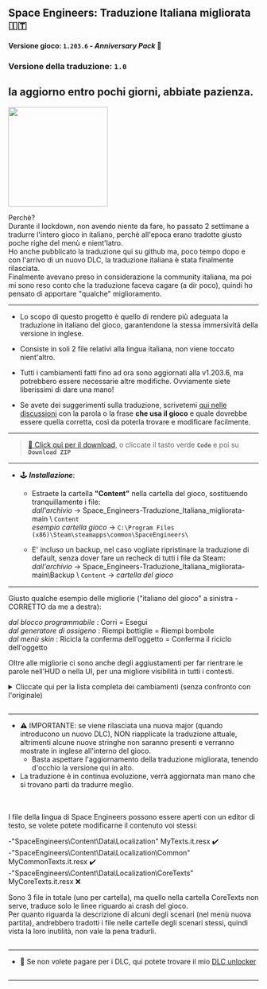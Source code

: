 ## Space Engineers: Traduzione Italiana migliorata 🇮🇹
#### Versione gioco: `1.203.6` - *Anniversary Pack* 🎂
### Versione della traduzione: `1.0`
## la aggiorno entro pochi giorni, abbiate pazienza.
[<img src="https://i.ibb.co/FVrhPxC/se-ita-flag.jpg" width="200"/>](https://github.com/Lamer87/Space_Engineers-Traduzione_Italiana_migliorata#space-engineers-traduzione-italiana-migliorata-)

Perchè?  
Durante il lockdown, non avendo niente da fare, ho passato 2 settimane a tradurre l'intero gioco in italiano, perchè all'epoca erano tradotte giusto poche righe del menù e nient'latro.  
Ho anche pubblicato la traduzione qui su github ma, poco tempo dopo e con l'arrivo di un nuovo DLC, la traduzione italiana è stata finalmente rilasciata.  
Finalmente avevano preso in considerazione la community italiana, ma poi mi sono reso conto che la traduzione faceva cagare (a dir poco), quindi ho pensato di apportare "qualche" miglioramento.

---

- Lo scopo di questo progetto è quello di rendere più adeguata la traduzione in italiano del gioco, garantendone la stessa immersività della versione in inglese.

- Consiste in soli 2 file relativi alla lingua italiana, non viene toccato nient'altro.

- Tutti i cambiamenti fatti fino ad ora sono aggiornati alla v1.203.6, ma potrebbero essere necessarie altre modifiche. Ovviamente siete liberissimi di dare una mano!

- Se avete dei suggerimenti sulla traduzione, scrivetemi [qui nelle discussioni](https://github.com/Lamer87/Space_Engineers-Traduzione_Italiana_migliorata/discussions/1) con la parola o la frase **che usa il gioco** e quale dovrebbe essere quella corretta, così da poterla trovare e modificare facilmente.

---
>[💾 Click qui per il download](https://github.com/Lamer87/Space_Engineers-Traduzione_Italiana_migliorata/archive/refs/heads/main.zip), o cliccate il tasto verde **`Code`** e poi su **`Download ZIP`**
---

- 🕹️ ***Installazione***:  

  - Estraete la cartella **"Content"** nella cartella del gioco, sostituendo tranquillamente i file:  
*dall'archivio* -> Space_Engineers-Traduzione_Italiana_migliorata-main \ `Content`  
*esempio cartella gioco* -> `C:\Program Files (x86)\Steam\steamapps\common\SpaceEngineers\`  

  - E' incluso un backup, nel caso vogliate ripristinare la traduzione di default, senza dover fare un recheck di tutti i file da Steam:  
*dall'archivio* -> Space_Engineers-Traduzione_Italiana_migliorata-main\Backup \ `Content` -> *cartella del gioco*  
[<img src="https://i.ibb.co/h7hwpbn/Empty-png.png" width="1"/>](https://github.com/Lamer87/Space_Engineers-Traduzione_Italiana_migliorata#space-engineers-traduzione-italiana-migliorata-)

---

Giusto qualche esempio delle migliorie ("italiano del gioco" a sinistra - CORRETTO da me a destra):  

*dal blocco programmabile* : Corri = Esegui  
*dal generatore di ossigeno* : Riempi bottiglie = Riempi bombole  
*dal menù skin* : Ricicla la conferma dell'oggetto = Conferma il riciclo dell'oggetto  

Oltre alle migliorie ci sono anche degli aggiustamenti per far rientrare le parole nell'HUD o nella UI, per una migliore visibilità in tutti i contesti.

<details><summary>Cliccate qui per la lista completa dei cambiamenti (senza confronto con l'originale)</summary><p>

```
MyTexts.it.resx (\SpaceEngineers\Content\Data\Localization):


  <data name="AGravity" xml:space="preserve">
    <value>Gravità artif.</value> (così non esce fuori dall'HUD)

  <data name="BlockPropertyTitle_Refill" xml:space="preserve">
    <value>Riempi bombole</value>

  <data name="BriefingTutorial04Oxygen" xml:space="preserve">
    <value>Questo tutorial copre i vari blocchi relativi all'ossigeno, le fattorie idroponiche, i generatori, i condotti di ventilazione, le bombole, i serbatoi e il ghiaccio, comprese le funzioni del pannello di controllo. Viene anche affrontato il concetto di creare una camera a tenuta stagna per la pressurizzazione.</value>

  <data name="BriefingTutorial09ShipFlight" xml:space="preserve">
    <value>Questo tutorial offre istruzioni su come far volare una nave e utilizzare i tre strumenti della nave. Devi utilizzare ogni nave a turno per navigare attraverso diverse camere che dimostrano come smantellare, saldare e perforare, nonché come stoccare il carico di una nave e come attraccare con i connettori.</value>

  <data name="ControlMenuItemLabel_ShowAdminMenu" xml:space="preserve">
    <value>Apri menu admin</value>

  <data name="OpenAdminScreen" xml:space="preserve">
    <value>Apri schermata admin</value>

  <data name="ScreenDebugAdminMenu_AdminTools" xml:space="preserve">
    <value>Strumenti admin</value>

  <data name="ScreenDebugAdminMenu_ModeSelect" xml:space="preserve">
    <value>Schermo admin</value>

  <data name="RadialMenu_Label_AdminOnly" xml:space="preserve">
    <value>Disponibile solo per gli admin.</value>

  <data name="Description_AngleGrinder" xml:space="preserve">
    <value>Strumento per decostruzione e recupero. Tieni premuto {CONTROL:ABASE:PRIMARY_TOOL_ACTION} per smantellare.</value>

  <data name="Description_OxygenFarm" xml:space="preserve">
    <value>I generatori di ossigeno (fattorie idroponiche) producono piccole quantità di ossigeno quando sono a contatto con la luce del sole.

  <data name="Description_LockerRoom" xml:space="preserve">
    <value>Un armadietto per riporre strumenti, armi, munizioni e bombole. </value>

  <data name="Description_LockerRoomCorner" xml:space="preserve">
    <value>Un armadietto per riporre strumenti, armi, munizioni e bombole. </value>

  <data name="DisplayName_Category_ArmorBlocks" xml:space="preserve">
    <value>Blocchi Armatura</value>

  <data name="DisplayName_Category_CharacterAnimations" xml:space="preserve">
    <value>Animazioni Personaggio</value>

  <data name="DisplayName_Category_CharacterTools" xml:space="preserve">
    <value>Strumenti Personaggio</value>

  <data name="DisplayName_Category_Power" xml:space="preserve">
    <value>Blocchi di Energia</value>

  <data name="DisplayName_Category_ShipWeapons" xml:space="preserve">
    <value>Blocchi di Armi</value>

  <data name="DisplayName_Category_ShipTools" xml:space="preserve">
    <value>Blocchi di Strumenti</value>

  <data name="DisplayName_Item_AngleGrinder" xml:space="preserve">
    <value>Smerigliatrice</value>
    <comment>Smerigliatrice angolare per smantellare i blocchi</comment>

  <data name="DisplayName_Item_GravityGeneratorComponents" xml:space="preserve">
    <value>Componenti del Generatore di gravità</value>

  <data name="HelpScreen_ControllerHint9" xml:space="preserve">
    <value>Quando spari con un blocco arma di una nave che ha più armi dello stesso tipo, puoi alternare il fuoco con una singola arma o tutte in una volta con LB+LT</value>

  <data name="HelpScreen_ControllerHint10" xml:space="preserve">
    <value>Quando guardi alla porta dell'inventario con i blocchi nella coda del Planner di costruzione, puoi aggiungere componenti per i blocchi in coda alla produzione premendo {GAMEPAD_CONTROL:CHARACTER:BUILD_PLANNER_ADD_COMPONNETS}</value>

  <data name="HintKeyboardOnly05Text" xml:space="preserve">
    <value>Lo sapevi? 
    SPAZIOVUOTO
    SPAZIOVUOTO
Puoi scavare rapidamente gallerie senza produrre minerale utilizzando la funzione tasto destro del mouse con la tua trivella.</value>

  <data name="HintKeyboardOnly09Text" xml:space="preserve">
    <value>Puoi salvare le Creazioni premendo CTRL-B. Apri il menù progetti con F10.</value>

  <data name="Hint17Text" xml:space="preserve">
    <value>L'uso di una nave per smantellare un contenitore raccoglierà anche ciò che si trovava all'interno del contenitore.</value>

  <data name="HintKeyboardOnly04Text" xml:space="preserve">
    <value>Lo sapevi? 
    SPAZIOVUOTO
    SPAZIOVUOTO
La rotella del mouse, durante l'utilizzo di una telecamera o di una torretta, ti consente di ingrandire e rimpicciolire il campo visivo.</value>

  <data name="Hint21Text" xml:space="preserve">
    <value>Lo sapevi? 
    SPAZIOVUOTO
    SPAZIOVUOTO
Puoi controllare manualmente le torrette per mirare con precisione agli obiettivi.</value>

  <data name="Hint05Text" xml:space="preserve">
    <value>Lo sapevi?
    SPAZIOVUOTO
    SPAZIOVUOTO
La velocità del tuo jetpack può adeguarsi alla velocità delle griglie vicine utilizzando i relativi smorzatori.</value>

  <data name="Hint01Text" xml:space="preserve">
    <value>Lo sapevi?
    SPAZIOVUOTO
    SPAZIOVUOTO
Puoi usare /F per chattare solo con la tua fazione oppure /G per la chat globale.</value>

  <data name="Quote29Text" xml:space="preserve">
    <value>Un buon scienziato è una persona con idee originali. Un buon ingegnere è una persona che crea un progetto che funziona con meno idee originali possibili. Non ci sono prime donne nell'ingegneria.</value>

  <data name="TerminalControlPanel_RunCode" xml:space="preserve">
    <value>Esegui</value>

  <data name="TerminalControlPanel_RunCodeDefault" xml:space="preserve">
    <value>Esegui con il parametro di default</value>

  <data name="TerminalControlPanel_Warhead_SafetyTooltip" xml:space="preserve"> ?????? what ??????
    <value>Quando non selezionata, la testata può essere detonata manualmente. Questo non influenza la detonazione automatica dopo il conto alla rovescia.</value>

  <data name="ToolTipJoinGameServerSearch_Search" xml:space="preserve">
    <value>Aggiorna filtro di ricerca server attuale</value>

  <data name="ToolTipJoinGame_Search" xml:space="preserve">
    <value>Cerca inserendo il nome del server</value>

  <data name="ToolTipMods_Ok" xml:space="preserve">
    <value>Applica configurazione mod</value>

  <data name="Description_FAQ_Grinding" xml:space="preserve">
    <value>Puoi utilizzare una Smerigliatrice per smantellare i blocchi. I componenti vengono recuperati e trasferiti nel tuo inventario durante la smerigliatura. </value>

  <data name="Description_FAQ_UnknownSignals" xml:space="preserve">
    <value>I segnali indicano le posizioni delle capsule dove puoi ottenere un bottino e skin in modalità di sopravvivenza. I segnali deboli sono visibili solo a te. Segnali più forti sono visibili a tutti sul server, ma possono portare a un bottino migliore. </value>

  <data name="Description_FAQ_GPSColors" xml:space="preserve">
    <value>I Segnali Blu sono di tua proprietà. I segnali bianchi sono di proprietà di una fazione amica. I segnali rossi sono di proprietà di una fazione ostile. I segnali verdi e gialli indicano le capsule con un bottino. </value>

  <data name="DisplayName_DLC_DecorativeBlocks" xml:space="preserve">
    <value>Blocchi decorativi 1</value>

  <data name="Description_DLC_DecorativeBlocks" xml:space="preserve">
    <value>*** Descrizione dei blocchi decorativi 1 DLC ***</value>

  <data name="Contracts_AcceptConfirmation_Text" xml:space="preserve">
    <value>Accettando il presente contratto, l'utente è tenuto a soddisfare tempestivamente tutte le sue condizioni. 

  <data name="Economy_Notification_ReputationDecreased" xml:space="preserve">
    <value>Reputazione con {0} diminuita di {1}</value>

  <data name="Economy_Notification_ReputationIncreased" xml:space="preserve">
    <value>Reputazione con {0} aumentata di {1}</value>

  <data name="Description_BlockGroup_DeadBodies" xml:space="preserve">
    <value>I resti di sfortunati ingegneri. Possono contenere un bottino che altri possono trovare.</value>

  <data name="DisplayName_Category_SparksOfTheFuturePack" xml:space="preserve">
    <value>Blocchi Sci-Fi</value>

  <data name="DisplayName_DLC_Warfare1DLC" xml:space="preserve">
    <value>Blocchi Warfare 1</value>

  <data name="DisplayName_DLC_Warfare2DLC" xml:space="preserve">
    <value>Blocchi Warfare 2</value>

  <data name="DisplayName_Block_PassengerSeatOffset" xml:space="preserve">
    <value>Sedile del passeggero decentrato</value>

  <data name="DisplayName_Block_Railgun" xml:space="preserve">
    <value>Cannone a rotaia</value>

  <data name="DisplayName_Block_AirtightHangarDoorWarfare2A" xml:space="preserve">
    <value>Porta dell'hangar da guerra</value>

  <data name="DisplayName_Block_AirtightHangarDoorWarfare2B" xml:space="preserve">
    <value>Porta finestrata dell'hangar da guerra</value>

  <data name="DisplayName_Block_AirtightHangarDoorWarfare2C" xml:space="preserve">
    <value>Porta dell'hangar da guerra 2</value>

  <data name="DisplayName_Block_LargeReactorWarfare2" xml:space="preserve">
    <value>Reattore grande da guerra</value>

  <data name="DisplayName_Block_SmallReactorWarfare2" xml:space="preserve">
    <value>Reattore piccolo da guerra</value>

  <data name="NotificationHintLockTarget" xml:space="preserve">
    <value>{0} per agganciare il bersaglio</value>

  <data name="NotificationHintUnlockTarget" xml:space="preserve">
    <value>{0} per sganciare il bersaglio</value>

  <data name="DisplayName_Block_RocketLauncherWarfare2" xml:space="preserve">
    <value>Lanciarazzi da guerra</value>

  <data name="DisplayName_Block_BatteryWarfare2" xml:space="preserve">
    <value>Batteria da guerra</value>

  <data name="Description_MediumCalibreTurret" xml:space="preserve">
    <value>Gemello più lento e più grande del cannone automatico. Infligge danni considerevoli ai bersagli corazzati. Utilizza proiettili del cannone d'assalto.

  <data name="DisplayName_Item_LargeCalibreAmmo" xml:space="preserve">
    <value>Proiettile di artiglieria</value>

  <data name="Description_Railgun" xml:space="preserve">
    <value>Alta portata, massima penetrazione, cadenza di fuoco molto bassa. Ha bisogno di caricarsi prima di ogni colpo. Utilizza sabot per cannone a rotaia grande.

  <data name="DisplayName_Item_LargeRailgunAmmo" xml:space="preserve">
    <value>Sabot per cannone a rotaia grande</value>

  <data name="DisplayName_Item_SmallRailgunAmmo" xml:space="preserve">
    <value>Sabot per cannone a rotaia piccolo</value>

  <data name="Description_MediumCalibreGun" xml:space="preserve">
    <value>Gemello più lento e più grande del cannone automatico. Infligge danni considerevoli ai bersagli corazzati. Utilizza proiettili del cannone d'assalto.

  <data name="Description_SmallRailgun" xml:space="preserve">
    <value>Alta portata, massima penetrazione, cadenza di fuoco molto bassa. Ha bisogno di caricarsi prima di ogni colpo. Utilizza sabot per cannone a rotaia piccolo.

  <data name="BroadcastScreen_TakeControlButton_RemoteToolTip" xml:space="preserve">
    <value>Controllo Remoto pronto</value>

  <data name="DisplayName_Block_RemoteControl" xml:space="preserve">
    <value>Controllo Remoto</value>

  <data name="TerminalControlPanel_Cockpit_MainRemoteControl" xml:space="preserve">
    <value>Controllo Remoto principale</value>

  <data name="BroadcastScreen_RemoteControl" xml:space="preserve">
    <value>   Controllo Remoto</value>

  <data name="Beacon_SafeZone_Info_Disabled" xml:space="preserve">
    <value>Disattivata</value>
  </data>
  <data name="Beacon_SafeZone_Info_Enabled" xml:space="preserve">
    <value>Attivata</value>
  </data>

  <data name="Terminal_Trading_Tooltip" xml:space="preserve">
    <value>La modalità di compravendita permette la compravendita attraverso il blocco del negozio.
Inoltre impedisce la visibilità dei blocchi di altre reti, il trasferimento di energia elettrica e di oggetti.
Non può essere cambiata mentre il connettore è collegato.</value>

  <data name="DisplayName_GridAutomation" xml:space="preserve">
    <value>Automazione griglia</value>

  <data name="BlockPropertyItem_TargetOptions_CycleSubsystems" xml:space="preserve">
    <value>Cicla Sottosistemi</value>

  <data name="CycleHUD" xml:space="preserve">
    <value>Cicla HUD</value>

  <data name="DisplayName_Block_ArmorSide" xml:space="preserve">
    <value>Porta blindata spigolo</value>

  <data name="DisplayName_Block_WindowWall" xml:space="preserve">
    <value>Muro con finestra</value>

  <data name="DisplayName_Block_WindowWallLeft" xml:space="preserve">
    <value>Muro con finestra sinistro</value>

  <data name="DisplayName_Block_WindowWallRight" xml:space="preserve">
    <value>Muro con finestra destro</value>

  <data name="DisplayName_Block_GratedCatwalk" xml:space="preserve">
    <value>Passerella a grata con Parapetto</value>

  <data name="DisplayName_Block_GratedCatwalkCorner" xml:space="preserve">
    <value>Passerella a grata con Parapetto ad angolo</value>

  <data name="DisplayName_Block_GratedCatwalkStraight" xml:space="preserve">
    <value>Passerella a grata con Parapetti paralleli</value>

  <data name="DisplayName_Block_GratedCatwalkWall" xml:space="preserve">
    <value>Passerella a grata con Parapetto laterale</value>

  <data name="DisplayName_Block_GratedCatwalkRailingEnd" xml:space="preserve">
    <value>Fine passerella a grata con parapetti</value>

  <data name="DisplayName_Block_GratedCatwalkRailingHalfLeft" xml:space="preserve">
    <value>Fine passerella a grata con apertura destra</value>

  <data name="DisplayName_Block_GratedCatwalkRailingHalfRight" xml:space="preserve">
    <value>Fine passerella a grata con apertura sinistra</value>

  <data name="DisplayName_Block_HalfGratedCatwalk" xml:space="preserve">
    <value>Mezza passerella a grata</value>

  <data name="DisplayName_Block_HalfGratedCatwalkCenterRailing" xml:space="preserve">
    <value>Mezza passerella a grata con parapetto centrale</value>

  <data name="DisplayName_Block_HalfGratedCatwalkRailing" xml:space="preserve">
    <value>Mezza passerella a grata con parapetti paralleli</value>

  <data name="DisplayName_Block_HalfGratedCatwalkOuterRailing" xml:space="preserve">
    <value>Mezza passerella a grata con parapetto laterale</value>

  <data name="DisplayName_Block_SteelCatwalk" xml:space="preserve">
    <value>Passerella con parapetto laterale</value>

  <data name="DisplayName_Block_SteelCatwalkCorner" xml:space="preserve">
    <value>Passerella con parapetti ad angolo</value>

  <data name="DisplayName_Block_SteelCatwalkPlate" xml:space="preserve">
    <value>Passerella</value>

  <data name="DisplayName_Block_SteelCatwalkTwoSides" xml:space="preserve">
    <value>Passerella con parapetti paralleli</value>

  <data name="DisplayName_Block_Passage3Wall" xml:space="preserve">
    <value>Passaggio 3, lato</value>

  <data name="DisplayName_Block_GratedStairs" xml:space="preserve">
    <value>Scale con parapetti</value>

  <data name="DisplayName_Block_GratedHalfStairs" xml:space="preserve">
    <value>Mezze scale a destra con parapetti</value>

  <data name="DisplayName_Block_GratedHalfStairsMirrored" xml:space="preserve">
    <value>Mezze scale a sinistra con parapetti</value>

  <data name="DisplayName_Block_ArmorPanelRoundCornerHeavy" xml:space="preserve">
    <value>Pannello Armatura pesante, rotondo ad angolo</value>

  <data name="DisplayName_Block_ArmorPanelRoundCornerLight" xml:space="preserve">
    <value>Pannello Armatura leggera, rotondo ad angolo</value>

  <data name="DisplayName_Block_ArmorPanelRoundHeavy" xml:space="preserve">
    <value>Pannello Armatura pesante, rotondo</value>

  <data name="DisplayName_Block_ArmorPanelRoundLight" xml:space="preserve">
    <value>Pannello Armatura leggera, rotondo</value>

  <data name="DisplayName_Block_GatlingTurret" xml:space="preserve">
    <value>Torretta Gatling</value>

  <data name="DisplayName_Block_OxygenTank" xml:space="preserve">
    <value>Serbatoio dell'ossigeno</value>

  <data name="BlockPropertyDescription_Stockpile" xml:space="preserve">
    <value>Le cisterne che accumulano scorte non verranno scaricate dai Condotti di ventilazione</value>

  <data name="Oxygen_Filled" xml:space="preserve">
    <value>Riempimento: {0}% ({1}L/{2}L)</value>

  <data name="O2High" xml:space="preserve">
    <value>Abbondante</value>

  <data name="O2Low" xml:space="preserve">
    <value>Rarefatto</value>

  <data name="O2None" xml:space="preserve">
    <value>Assente</value>

  <data name="DisplayName_Block_WindTurbineReskin" xml:space="preserve">
    <value>Turbina eolica bipala</value>

  <data name="Turbine_WindClearance" xml:space="preserve">
    <value>Spazio al vento: {0}</value>

  <data name="Turbine_WindClearanceGood" xml:space="preserve">
    <value>Buono</value>

  <data name="Oxygen_Disabled" xml:space="preserve">
    <value>Ossigeno o camera stagna disabilitati nelle impostazioni del mondo!</value>

  <data name="TemperatureWarm" xml:space="preserve">
    <value>Mite</value>

  <data name="TemperatureInferno" xml:space="preserve">
    <value>Infernale</value>

  <data name="DisplayName_TSS_Weather_Dust" xml:space="preserve">
    <value>Sabbia</value>

  <data name="DisplayName_TSS_Weather_Marsstorm" xml:space="preserve">
    <value>Tempesta di sabbia</value>

  <data name="DisplayName_TSS_Weather_ElectricStorm" xml:space="preserve">
    <value>Tempesta di fulmini</value>

  <data name="Dust" xml:space="preserve">
    <value>Sabbia</value>

  <data name="SnowLight" xml:space="preserve">
    <value>Nevicata leggera</value>

  <data name="SnowHeavy" xml:space="preserve">
    <value>Nevicata forte</value>

  <data name="ElectricStorm" xml:space="preserve">
    <value>Tempesta di fulmini</value>

  <data name="SandStormHeavy" xml:space="preserve">
    <value>Tempesta di sabbia forte</value>

  <data name="MarsSnow" xml:space="preserve">
    <value>Neve marziana</value>

  <data name="MarsStormHeavy" xml:space="preserve">
    <value>Tempesta marziana pesante</value>

  <data name="MarsStormLight" xml:space="preserve">
    <value>Tempesta marziana leggera</value>

  <data name="ScreenDebugAdminMenu_Weather_Generate" xml:space="preserve">
    <value>Genera Meteo casuale</value>

  <data name="ScreenDebugAdminMenu_Weather_Generate_Tooltip" xml:space="preserve">
    <value>Genera un Meteo casuale utilizzando il sistema meteorologico del pianeta</value>

  <data name="BlockPropertyTitle_ExhaustEffect" xml:space="preserve">
    <value>Effetto scarico</value>

  <data name="Description_WeaponRack" xml:space="preserve">
    <value>La Rastrelliera conserva armi e munizioni per un accesso rapido.</value>

  <data name="DisplayName_Block_WeaponRack" xml:space="preserve">
    <value>Rastrelliera</value>

  <data name="Description_DLC_Warfare2" xml:space="preserve">
    <value>Warfare II.</value>

  <data name="DisplayName_DLC_Warfare2" xml:space="preserve">
    <value>Warfare II.</value>

  <data name="Description_DLC_Warfare1" xml:space="preserve">
    <value>Warfare I.</value>

  <data name="DisplayName_DLC_Warfare1" xml:space="preserve">
    <value>Warfare I.</value>

  <data name="NotificationPlayerDemoted_Moderator" xml:space="preserve">
    <value>Sei stato declassato a Osservatore</value>

  <data name="NotificationPlayerDemoted_None" xml:space="preserve">
    <value>Sei stato declassato a Giocatore</value>

  <data name="NotificationPlayerDemoted_Scripter" xml:space="preserve">
    <value>Sei stato declassato a Creatore script</value>

  <data name="NotificationPlayerDemoted_SpaceMaster" xml:space="preserve">
    <value>Sei stato declassato a Master spaziale</value>

  <data name="NotificationMeteorInbound" xml:space="preserve">
    <value>Sciame di meteore in avvicinamento.</value>

  <data name="DisplayName_Block_AirVentFan" xml:space="preserve">
    <value>Condotto a ventola</value>

  <data name="DisplayName_Block_AirVentFanFull" xml:space="preserve">
    <value>Condotto a ventola, intero</value>

  <data name="Description_FAQ_AirTightnessPressure" xml:space="preserve">
    <value>Una stanza deve essere a tenuta stagna prima di poter essere riempita di ossigeno da un Condotto di ventilazione. Assicurati che non vi siano fori esposti allo spazio e che tutte le porte siano chiuse. </value>

  <data name="DisplayName_Block_HeatVentWarfare2" xml:space="preserve">
    <value>Condotto a luce</value>

  <data name="Description_HeatVent" xml:space="preserve">
    <value>I Condotti di ventilazione a luce si aprono ed emettono luce quando aumenta il consumo energetico della rete.</value>

  <data name="DisplayName_Block_HeatVent" xml:space="preserve">
    <value>Condotto a luce</value>

  <data name="DisplayName_Block_AirVentFull" xml:space="preserve">
    <value>Condotto di Ventilazione, intero</value>

  <data name="DisplayName_DLC_AIUpdateDLC" xml:space="preserve">
    <value>Automatons</value>

  <data name="DisplayName_DLC_Automatons" xml:space="preserve">
    <value>Automatons</value>

  <data name="Description_DLC_Automatons" xml:space="preserve">
    <value>Automatons</value>

  <data name="Oxygen_NotPressurized" xml:space="preserve">
    <value>Pressurizzazione: stanza non stagna</value>

  <data name="Oxygen_Pressure" xml:space="preserve">
    <value>Pressurizzazione: </value>

  <data name="NotificationParkingSuccessful" xml:space="preserve">
    <value>Parcheggiato</value>

  <data name="NotificationParkingReleased" xml:space="preserve">
    <value>Parcheggio abbandonato</value>

  <data name="BlockPropertyTitle_Parking_EnableParkingTooltip" xml:space="preserve">
    <value>Attivato: si blocca/sblocca quando utilizzato il comando di Parcheggio {CONTROL:LANDING_GEAR} della nave a cui appartiene.
Disattivato: il blocco non tiene conto del comando di Parcheggio della nave a cui appartiene.</value>

  <data name="DisplayName_PlanetaryLander" xml:space="preserve">
    <value>Lander planetario</value>

  <data name="ToolTipOptionsGame_BuildingMode" xml:space="preserve">
    <value>Selezionare la modalità di posizionamento dei blocchi 

  <data name="ReputationBat_Tooltip_Friendly" xml:space="preserve">
    <value>Relazione amichevole. Da {0} a {1} di reputazione.
In grado di interagire. Offerte bonus:
sconto acquisti dal {2}% al {4}%, bonus vendita dal {3}% al {5}%.

  <data name="SmallGrids" xml:space="preserve">
    <value>Griglie Piccole</value>

  <data name="LargeGrids" xml:space="preserve">
    <value>Griglie Grandi</value>

  <data name="BlockPropertyDescription_MotorBrakingTorque" xml:space="preserve">
    <value>Forza di frenata del blocco {0}:
quanto velocemente si fermerà (applicata quando viene spento)</value>

  <data name="Hint03Text" xml:space="preserve">
    <value>Puoi guidare i veicoli da una torretta se la Cabina di pilotaggio è impostata come "Cabina principale".
Tieni premuto Alt per controllare la rotazione col mouse.</value>

  <data name="HintGamepadOnly12Text" xml:space="preserve">
    <value>Lo sapevi? 
Puoi guidare i veicoli da una torretta se la Cabina di pilotaggio è impostata come "Cabina principale".
Tieni premuto {0} per controllare la rotazione.</value>



---
------
---

MyCommonTexts.it.resx (\SpaceEngineers\Content\Data\Localization\Common):


  <data name="MessageBoxTextAreYouSureYouWantToDeleteSave" xml:space="preserve">
    <value>Sei sicuro di voler eliminare "{0}"?</value>

  <data name="MessageBoxTextAreYouSureYouWantToDeleteMultipleSaves" xml:space="preserve">
    <value>Vuoi davvero eliminare i file di salvataggio?</value>

  <data name="ScreenLoadInventoryRecycleItemMessageTitle" xml:space="preserve">
    <value>Conferma il riciclo dell'oggetto</value>

  <data name="IronSight_Hold" xml:space="preserve">
    <value>Tieni premuto per mirare</value>

  <data name="IronSight_Toggle" xml:space="preserve">
    <value>Attiva/Disattiva il mirino</value>

  <data name="ToolTipGameOptionsIronsightSwitchType" xml:space="preserve">
    <value>Cambia il modo di mirare con l'arma</value>

  <data name="IronSightSwitch" xml:space="preserve">
    <value>Tipo di attuazione della mira con l'arma</value>

  <data name="ScreenDebugAdminMenu_CycleObjects" xml:space="preserve">
    <value>Cicla Oggetti</value>

  <data name="NotificationCubePlacementModeChanged" xml:space="preserve">
    <value>Modalità di posizionamento: {0}</value>

  <data name="NotificationCubePlacementMode_FreePlacement" xml:space="preserve">
    <value>Libera</value>

  <data name="VoxelHands_Description" xml:space="preserve">
    <value>- Tieni premuto {0} per aggiungere materiale agli asteroidi o ai pianeti.
- Tieni premuto {1} per rimuovere il materiale. 
    SPAZIOVUOTO
- Usa {2}, {3} per passare da un tipo di materiale all'altro.</value>


```

</p></details>

[<img src="https://i.ibb.co/h7hwpbn/Empty-png.png" width="1"/>](https://github.com/Lamer87/Space_Engineers-Traduzione_Italiana_migliorata#space-engineers-traduzione-italiana-migliorata-)

---

- ⚠️ IMPORTANTE: se viene rilasciata una nuova major (quando introducono un nuovo DLC), NON riapplicate la traduzione attuale, altrimenti alcune nuove stringhe non saranno presenti e verranno mostrate in inglese all'interno del gioco.  
  - Basta aspettare l'aggiornamento della traduzione migliorata, tenendo d'occhio la versione qui in alto.  
- La traduzione è in continua evoluzione, verrà aggiornata man mano che si trovano parti da tradurre meglio.  

[<img src="https://i.ibb.co/h7hwpbn/Empty-png.png" width="1"/>](https://github.com/Lamer87/Space_Engineers-Traduzione_Italiana_migliorata#space-engineers-traduzione-italiana-migliorata-)
---

I file della lingua di Space Engineers possono essere aperti con un editor di testo, se volete potete modificarne il contenuto voi stessi:  

-"SpaceEngineers\Content\Data\Localization" MyTexts.it.resx ✔️  
-"SpaceEngineers\Content\Data\Localization\Common" MyCommonTexts.it.resx ✔️  
-"SpaceEngineers\Content\Data\Localization\CoreTexts" MyCoreTexts.it.resx ❌  

Sono 3 file in totale (uno per cartella), ma quello nella cartella CoreTexts non serve, traduce solo le linee riguardo ai crash del gioco.  
Per quanto riguarda la descrizione di alcuni degli scenari (nel menù nuova partita), andrebbero tradotti i file nelle cartelle degli scenari stessi, quindi vista la loro inutilità, non vale la pena tradurli.

[<img src="https://i.ibb.co/h7hwpbn/Empty-png.png" width="1"/>](https://github.com/Lamer87/Space_Engineers-Traduzione_Italiana_migliorata#space-engineers-traduzione-italiana-migliorata-)

---

- 📌 Se non volete pagare per i DLC, qui potete trovare il mio [DLC unlocker](https://github.com/Lamer87/Space-Engineers-DLC-unlocker)

[<img src="https://i.ibb.co/h7hwpbn/Empty-png.png" width="1"/>](https://github.com/Lamer87/Space_Engineers-Traduzione_Italiana_migliorata#space-engineers-traduzione-italiana-migliorata-)

---




<!--  -->
<!-- Useless code to use occasionally:

img download button:
[<img src="https://i.ibb.co/JxM2nh7/Donwload-button-png-LITE.png" width="175"/>](https://github.com/Lamer87/Space_Engineers-Traduzione_Italiana_migliorata/archive/refs/heads/main.zip)

img empty:
[<img src="https://i.ibb.co/h7hwpbn/Empty-png.png" width="1"/>](https://github.com/Lamer87/Space_Engineers-Traduzione_Italiana_migliorata#space-engineers-traduzione-italiana-migliorata-)

